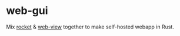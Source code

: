 # web-gui
Mix [rocket](https://github.com/SergioBenitez/Rocket) &amp; [web-view](https://github.com/Boscop/web-view) together to make self-hosted webapp in Rust.
